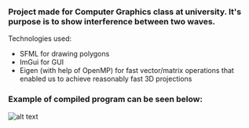 ### Project made for Computer Graphics class at university. It's purpose is to show interference between two waves. 
Technologies used: 
- SFML for drawing polygons
- ImGui for GUI
- Eigen (with help of OpenMP) for fast vector/matrix operations that enabled us to achieve reasonably fast 3D projections

### Example of compiled program can be seen below:
![alt text](https://github.com/erzar0/3D-wave-interference-simulation/blob/master/example.gif)
